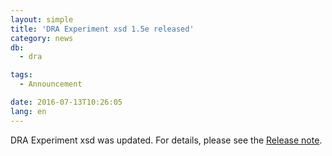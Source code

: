 ```yaml
---
layout: simple
title: 'DRA Experiment xsd 1.5e released'
category: news
db:
  - dra

tags:
  - Announcement

date: 2016-07-13T10:26:05
lang: en
---
```


<p>DRA Experiment xsd was updated. For details, please see the <a href="https://github.com/ddbj/pub/">Release note</a>.</p>

